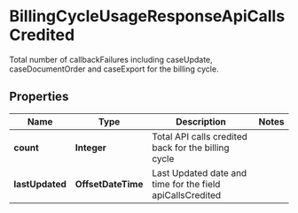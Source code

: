 

# BillingCycleUsageResponseApiCallsCredited

Total number of callbackFailures including caseUpdate, caseDocumentOrder and caseExport for the billing cycle.

## Properties

| Name | Type | Description | Notes |
|------------ | ------------- | ------------- | -------------|
|**count** | **Integer** | Total API calls credited back for the billing cycle |  |
|**lastUpdated** | **OffsetDateTime** | Last Updated date and time for the field apiCallsCredited |  |



